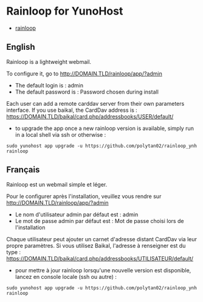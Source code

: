 # Rainloop for YunoHost 
 
* [rainloop](http://rainloop.net/ )
 
## English
Rainloop is a lightweight webmail. 
 
To configure it, go to http://DOMAIN.TLD/rainloop/app/?admin 
 
- The default login is : admin 
- The default password is : Password chosen during install 
 
Each user can add a remote carddav server from their own parameters interface. 
If you use baikal, the CardDav address is : 
https://DOMAIN.TLD/baikal/card.php/addressbooks/USER/default/
 
- to upgrade the app once a new rainloop version is available, simply run in a local shell via ssh or otherwise :

``sudo yunohost app upgrade -u https://github.com/polytan02/rainloop_ynh rainloop``

 
## Français 
Rainloop est un webmail simple et léger. 
 
Pour le configurer après l'installation, veuillez vous rendre sur http://DOMAIN.TLD/rainloop/app/?admin 
 
- Le nom d'utilisateur admin par défaut est : admin
- Le mot de passe admin par défaut est : Mot de passe choisi lors de l'installation 
 
Chaque utilisateur peut ajouter un carnet d'adresse distant CardDav via leur propre paramètres. 
Si vous utilisez Baikal, l'adresse à renseigner est du type : 
https://DOMAIN.TLD/baikal/card.php/addressbooks/UTILISATEUR/default/ 


- pour mettre à jour rainloop lorsqu'une nouvelle version est disponible, lancez en console locale (ssh ou autre) :

``sudo yunohost app upgrade -u https://github.com/polytan02/rainloop_ynh rainloop``

